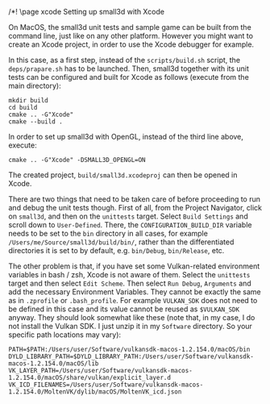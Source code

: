 /*! \page xcode Setting up small3d with Xcode

On MacOS, the small3d unit tests and sample game can be built from the command
line, just like on any other platform. However you might want to create an Xcode 
project, in order to use the Xcode debugger for example.

In this case, as a first step, instead of the `scripts/build.sh` script, 
the `deps/prapare.sh` has to be launched. Then, small3d together with its 
unit tests can be configured and built for Xcode as follows (execute from the 
main directory):

	mkdir build
	cd build
	cmake .. -G"Xcode"
	cmake --build .

In order to set up small3d with OpenGL, instead of the third line above,
execute:

	cmake .. -G"Xcode" -DSMALL3D_OPENGL=ON
	
The created project, `build/small3d.xcodeproj` can then be opened in Xcode.

There are two things that need to be taken care of before proceeding to run
and debug the unit tests though. First of all, from the Project Navigator,
click on `small3d`, and then on the `unittests` target. Select `Build Settings`
and scroll down to `User-Defined`. There, the `CONFIGURATION_BUILD_DIR` variable
needs to be set to the `bin` directory in all cases,
for example `/Users/me/Source/small3d/build/bin/`, rather than the
differentiated directories it is set to by default, e.g. `bin/Debug`, 
`bin/Release`, etc.

The other problem is that, if you have set some Vulkan-related environment 
variables in bash / zsh, Xcode is not aware of them. Select the `unittests` 
target and then select `Edit Scheme`. Then select `Run Debug`, `Arguments` and add 
the necessary Environment Variables. They cannot be exactly the same as in 
`.zprofile` or `.bash_profile`. For example `VULKAN_SDK` does not need to be
defined in this case and its value cannot be reused as `$VULKAN_SDK` anyway.
They should look somewhat like these (note that, in my case, I do not install
the Vulkan SDK. I just unzip it in my `Software` directory. So your specific
path locations may vary):

	PATH=$PATH:/Users/user/Software/vulkansdk-macos-1.2.154.0/macOS/bin
	DYLD_LIBRARY_PATH=$DYLD_LIBRARY_PATH:/Users/user/Software/vulkansdk-macos-1.2.154.0/macOS/lib
	VK_LAYER_PATH=/Users/user/Software/vulkansdk-macos-1.2.154.0/macOS/share/vulkan/explicit_layer.d
	VK_ICD_FILENAMES=/Users/user/Software/vulkansdk-macos-1.2.154.0/MoltenVK/dylib/macOS/MoltenVK_icd.json
